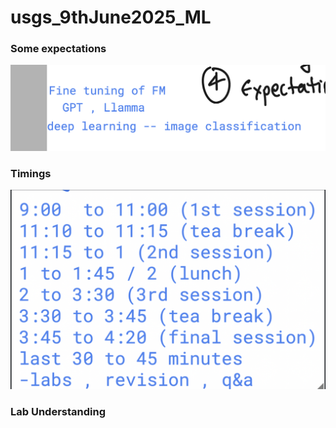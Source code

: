 # usgs_9thJune2025_ML

### Some expectations 

<img src="exp1.png">

### Timings 

<img src="time.png">

### Lab Understanding 

